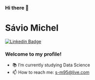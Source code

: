 ### Hi there 👋

<!--
**saviomichel/saviomichel** is a ✨ _special_ ✨ repository because its `README.md` (this file) appears on your GitHub profile.

Here are some ideas to get you started:

- 🔭 I’m currently working on ...
- 🌱 I’m currently learning Data Science
- 👯 I’m looking to collaborate on ...
- 🤔 I’m looking for help with ...
- 💬 Ask me about ...
- 📫 How to reach me: ...
- 😄 Pronouns: ...
- ⚡ Fun fact: ...
-->

# Sávio Michel

[![Linkedin Badge](https://img.shields.io/badge/-LinkedIn-blue?style=flat-square&logo=Linkedin&logoColor=white&link=https://www.linkedin.com/in/s%C3%A1vio-michel/)](https://www.linkedin.com/in/s%C3%A1vio-michel/)

### Welcome to my profile!

  - 📚 I’m currently studying Data Science
  - 📫 How to reach me: s-m95@live.com
  
